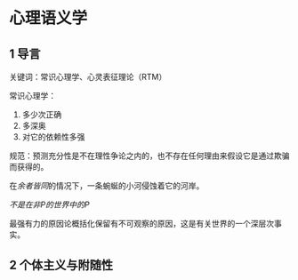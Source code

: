# 心理语义学

## 1 导言

关键词：常识心理学、心灵表征理论（RTM）

常识心理学：

1. 多少次正确
2. 多深奥
3. 对它的依赖性多强



规范：预测充分性是不在理性争论之内的，也不存在任何理由来假设它是通过欺骗而获得的。



在*余者皆同*的情况下，一条蜿蜒的小河侵蚀着它的河岸。

*不是在非P的世界中的P*



最强有力的原因论概括化保留有不可观察的原因，这是有关世界的一个深层次事实。



## 2 个体主义与附随性



